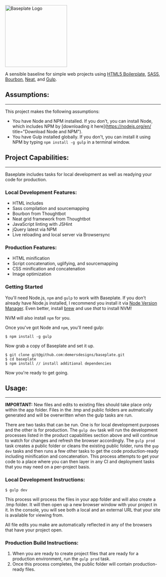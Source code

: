 <img src="https://dl.dropbox.com/s/6n3pxjt5s82bapy/baseplate-logo.png?dl=1" alt="Baseplate Logo" align="center" width="200" />

A sensible baseline for simple web projects using [HTML5 Boilerplate](https://github.com/h5bp/html5-boilerplate), [SASS](http://sass-lang.com/), [Bourbon](http://bourbon.io/), [Neat](http://neat.bourbon.io/), and [Gulp](http://gulpjs.com/).

## Assumptions:
---
This project makes the following assumptions:

* You have Node and NPM installed. If you don't, you can install Node, which includes NPM by [downloading it here](https://nodejs.org/en/ title="Download Node and NPM").
* You have Gulp installed globally. If you don't, you can install it using NPM by typing `npm install -g gulp` in a terminal window.

## Project Capabilities:
---
Baseplate includes tasks for local development as well as readying your code for production.

### Local Development Features:
* HTML includes
* Sass compilation and sourcemapping
* Bourbon from Thoughtbot
* Neat grid framework from Thoughtbot
* JavaScript linting with JSHint
* jQuery latest via NPM
* Live reloading and local server via Browsersync

### Production Features:
* HTML minification
* Script concatenation, uglifying, and sourcemapping
* CSS minification and concatenation
* Image optimization

### Getting Started
You'll need Node.js, `npm` and `gulp` to work with Baseplate. If you don't already have Node.js installed, I recommend you install it via [Node Version Manager](https://github.com/creationix/nvm). Even better, install [brew](http://brew.sh) and use _that_ to install NVM!

NVM will also install `npm` for you.

Once you've got Node and `npm`, you'll need gulp:

```
$ npm install -g gulp
```

Now grab a copy of Baseplate and set it up.

```
$ git clone git@github.com:demersdesigns/baseplate.git
$ cd baseplate
$ npm install // install additional dependencies
```

Now you're ready to get going.

## Usage:
---
**IMPORTANT:** New files and edits to existing files should take place only within the app folder. Files in the .tmp and public folders are autmatically generated and will be overwritten when the gulp tasks are run.

There are two tasks that can be run. One is for local development purposes and the other is for production. The `gulp dev` task will run the development processes listed in the product capabilities section above and will continue to watch for changes and refresh the browser accordingly. The `gulp prod` task creates a public folder or cleans the existing public folder, runs the `gup dev` tasks and then runs a few other tasks to get the code production-ready including minification and concatenation. This process attempts to get your code to a place where you can then layer in any CI and deployment tasks that you may need on a per-project basis.

### Local Development Instructions:

```
$ gulp dev
```

This process will process the files in your app folder and will also create a .tmp folder. It will then open up a new browser window with your project in it. In the console, you will see both a local and an external URL that your site is available for viewing from.

All file edits you make are automatically reflected in any of the browsers that have your project open.

### Production Build Instructions:
1. When you are ready to create project files that are ready for a production environment, run the `gulp prod` task.
2. Once this process completes, the public folder will contain production-ready files.

